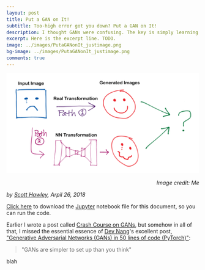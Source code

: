 ```yaml
---
layout: post
title: Put a GAN on It!
subtitle: Too-high error got you down? Put a GAN on It!
description: I thought GANs were confusing. The key is simply learning to lie. ...A more correct title would be "Put a Classifier on It (and Turn it Into a GAN)!", but that doesn't sound as good.
excerpt: Here is the excerpt line. TODO. 
image: ../images/PutaGANonIt_justimage.png
bg-image: ../images/PutaGANonIt_justimage.png
comments: true
---
```

<script src="https://cdn.mathjax.org/mathjax/latest/MathJax.js?config=TeX-AMS-MML_HTMLorMML" type="text/javascript"></script>
![header_img](../images/PutaGANonIt_justimage.png)
<p style="text-align: right"><i>Image credit: Me</i></p>


<div>
<p style="font-style:italic">by <a href="https://drscotthawley.github.io">Scott Hawley</a>, Arpil 26, 2018</p>
    <p style="text-align: left"> 
    <a href="https://github.com/drscotthawley/machinelearningfoundations/blob/master/Ia-FollowingGravity.ipynb">
    Click here</a> to download the <a href="http://jupyter.org">Jupyter</a> notebook file for this document, so you can run the code.
    </p>
</div>

Earlier I wrote a post called [Crash Course on GANs](https://drscotthawley.github.io/Crash-Course-On-GANs/), but somehow in all
of that, I missed the essential essence of [Dev Nang](https://medium.com/@devnag)'s excellent post,
["Generative Adversarial Networks (GANs) in 50 lines of code (PyTorch)"](https://medium.com/@devnag/generative-adversarial-networks-gans-in-50-lines-of-code-pytorch-e81b79659e3f):

 > "GANs are simpler to set up than you think"
 
blah


```python

```
